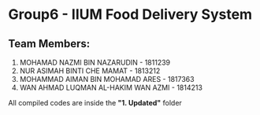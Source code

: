 # Group6 - IIUM Food Delivery System

## Team Members:
1. MOHAMAD NAZMI BIN NAZARUDIN - 1811239
2. NUR ASIMAH BINTI CHE MAMAT - 1813212
3. MOHAMMAD AIMAN BIN MOHAMAD ARES - 1817363
4. WAN AHMAD LUQMAN AL-HAKIM WAN AZMI - 1814213

All compiled codes are inside the ****"1. Updated"**** folder
